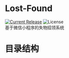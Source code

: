 # Lost-Found  
[![Current Release](https://img.shields.io/badge/release-v1.0.5-blue.svg?style=flat-square)](https://github.com/KashingLiu/Lost-Found/releases)
![License](https://img.shields.io/badge/license-MIT-green.svg?style=flat-square)   
基于微信小程序的失物招领系统

# 目录结构
